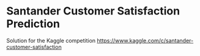 # Santander Customer Satisfaction Prediction
Solution for the Kaggle competition https://www.kaggle.com/c/santander-customer-satisfaction
